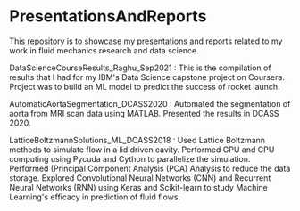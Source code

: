 # PresentationsAndReports

This repository is to showcase my presentations and reports related to my work in fluid mechanics research and data science. 

DataScienceCourseResults_Raghu_Sep2021 :
This is the compilation of results that I had for my IBM's Data Science capstone project on Coursera. Project was to build an ML model to predict the success of rocket launch. 

AutomaticAortaSegmentation_DCASS2020 : 
Automated the segmentation of aorta from MRI scan data using MATLAB. Presented the results in DCASS 2020. 

LatticeBoltzmannSolutions_ML_DCASS2018 : 
Used Lattice Boltzmann methods to simulate flow in a lid driven cavity. Performed GPU and CPU computing using Pycuda and Cython to parallelize the simulation. Performed (Principal Component Analysis (PCA) Analysis to reduce the data storage. Explored Convolutional Neural Networks (CNN) and Recurrent Neural Networks (RNN) using Keras and Scikit-learn to study Machine Learning's efficacy in prediction of fluid flows. 






